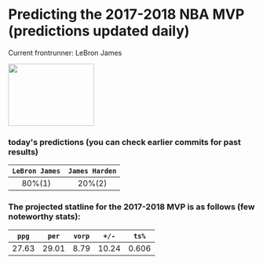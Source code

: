 # Predicting the 2017-2018 NBA MVP (predictions updated daily)
Current frontrunner: LeBron James

<img src="http://a.espncdn.com/combiner/i?img=/i/headshots/nba/players/full/1966.png&w=350&h=254" width="175" height="127">

### today's predictions (you can check earlier commits for past results)

| `LeBron James` | `James Harden` |
|:---:|:---:|
| 80%(1) | 20%(2) |

### The projected statline for the 2017-2018 MVP is as follows (few noteworthy stats):

| `ppg` | `per` | `vorp` | `+/-` | `ts%` |
|:---:|:---:|:---:|:---:|:---:|
| 27.63 | 29.01 | 8.79 | 10.24 | 0.606 |